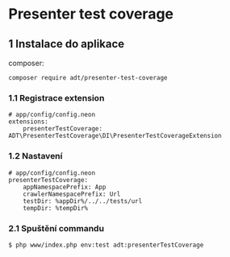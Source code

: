 # Presenter test coverage

## 1 Instalace do aplikace
composer:
```
composer require adt/presenter-test-coverage
```

### 1.1 Registrace extension
```
# app/config/config.neon
extensions:
    presenterTestCoverage: ADT\PresenterTestCoverage\DI\PresenterTestCoverageExtension
```

### 1.2 Nastavení
```
# app/config/config.neon
presenterTestCoverage:
    appNamespacePrefix: App
    crawlerNamespacePrefix: Url
    testDir: %appDir%/../../tests/url
    tempDir: %tempDir%
```


### 2.1 Spuštění commandu
```
$ php www/index.php env:test adt:presenterTestCoverage
```


